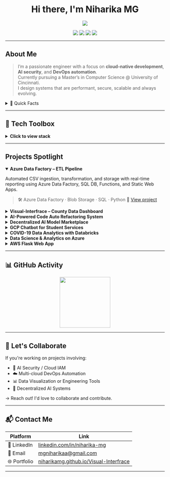 
<h1 align="center">Hi there, I'm Niharika MG </h1>

<p align="center">
  <img src="https://readme-typing-svg.herokuapp.com?font=Fira+Code&size=22&pause=1000&width=800&lines=Cloud+Engineer+%7C+Backend-Developer+%7C+DevOps+Enthusiast" />
</p>

<p align="center">
  <a href="https://linkedin.com/in/niharika-mg"><img src="https://img.shields.io/badge/LinkedIn-blue?style=for-the-badge&logo=linkedin&logoColor=white"/></a>
  <a href="mailto:mgniharikaa@gmail.com"><img src="https://img.shields.io/badge/Email-D14836?style=for-the-badge&logo=gmail&logoColor=white"/></a>
  <a href="https://github.com/niharikamg"><img src="https://img.shields.io/github/followers/niharikamg?label=Follow&style=for-the-badge"/></a>
  <a href="https://niharikamg.github.io/Visual-Interfrace"><img src="https://img.shields.io/badge/Portfolio-Live-%23ff69b4?style=for-the-badge"/></a>
</p>

---

##  About Me

>  I’m a passionate engineer with a focus on **cloud-native development**, **AI security**, and **DevOps automation**.  
>  Currently pursuing a Master’s in Computer Science @ University of Cincinnati.  
>  I design systems that are performant, secure, scalable and always evolving.  

<details>
<summary>📌 Quick Facts</summary>

Right now, I'm working on building cloud monitoring dashboards and automating secure data pipelines.  
I'm diving deeper into advanced Kubernetes operations and exploring multi-cloud deployment strategies.  
I love talking about cloud security, infrastructure as code, and anything related to backend or DevOps workflows.  
Fun fact: I'd rather create a real-time Grafana dashboard than build a PowerPoint deck any day!

</details>

---

## 🧰 Tech Toolbox

<details>
  <summary><strong>Click to view stack</strong></summary>

  ```bash
  💻 Languages:       Python, Java, JavaScript, TypeScript, SQL, C++
  🧰 DevOps:          Docker, GitHub Actions, Jenkins, Terraform, Bash
  ☁️ Cloud:           AWS, Azure, GCP
  🧠 ML & AI:         PyTorch, TensorFlow, Scikit-learn, NLP, OpenCV
  🧱 Frameworks:      Flask, Spring Boot, Node.js, React, FastAPI
  🛢️ Databases:       PostgreSQL, MongoDB, MySQL, PySpark, Databricks
  🔐 Security:        OAuth 2.0, AES Encryption, IAM, SSO, API Gateways
  📊 Observability:   Prometheus, Grafana, CloudWatch, Loki
````

</details>

---

## Projects Spotlight

<details open>
<summary><strong> Azure Data Factory – ETL Pipeline</strong></summary>

Automated CSV ingestion, transformation, and storage with real-time reporting using Azure Data Factory, SQL DB, Functions, and Static Web Apps.

> 🛠 Azure Data Factory · Blob Storage · SQL · Python
> 🔗 [View project](https://github.com/niharikamg/Azure-Data-Factory)

</details>

<details>
<summary><strong> Visual-Interfrace – County Data Dashboard</strong></summary>

Interactive data visualization tool for U.S. health and socioeconomic data using D3.js and TopoJSON.

> 🛠 JavaScript · D3.js · TopoJSON
> 🔗 [Live demo](https://niharikamg.github.io/Visual-Interfrace) · [Repo](https://github.com/niharikamg/Visual-Interfrace)

</details>

<details>
<summary><strong> AI-Powered Code Auto Refactoring System</strong></summary>

Automatically restructures Python code for better performance and readability using static analysis and ML.

> 🛠 Python · AST · NLP
> 🔗 [View project](https://github.com/niharikamg/AI-Powered-Code-Auto-Refactoring-System)

</details>

<details>
<summary><strong> Decentralized AI Model Marketplace</strong></summary>

Blockchain-based platform to securely upload, rent, and access ML models with Ethereum and Web3.js.

> 🛠 React · Flask · Solidity · Web3.js · IPFS
> 🔗 [View project](https://github.com/niharikamg/Decentralized-AI-Model-Marketplace)

</details>

<details>
<summary><strong> GCP Chatbot for Student Services</strong></summary>

An intent-based academic Q\&A assistant using Google Dialogflow and GCP App Engine.

> 🛠 Python · Dialogflow · GCP Compute · App Engine
> 🔗 [View project](https://github.com/niharikamg/Google-Cloud-Platform-GCP-Chatbot-Project)

</details>

<details>
<summary><strong> COVID-19 Data Analytics with Databricks</strong></summary>

Analyzed COVID-19 trends and vaccination outcomes using PySpark on Databricks with interactive insights.

> 🛠 Python · Databricks · PySpark
> 🔗 [View project](https://github.com/niharikamg/COVID-19-Data-Analysis-using-Databricks)

</details>

<details>
<summary><strong> Data Science & Analytics on Azure</strong></summary>

Exploratory data analytics and visualization pipeline on Azure using Python and integrated services.

> 🛠 Python · Azure Notebooks
> 🔗 [View project](https://github.com/niharikamg/Data-Science-and-Analytics-using-Azure-Cloud-Computing)

</details>

<details>
<summary><strong> AWS Flask Web App</strong></summary>

Web application deployed on EC2 using Flask, featuring user auth and word-count analysis on file upload.

> 🛠 Flask · AWS EC2 · Apache · SQLite
> 🔗 [View project](https://github.com/niharikamg/AWS-Flask-Web-App-Project)

</details>

---

## 📊 GitHub Activity

<p align="center">
  <img src="https://github-readme-streak-stats.herokuapp.com/?user=niharikamg&theme=dark&hide_border=false" height="160" />


---

## 🤝 Let's Collaborate

If you're working on projects involving:

* 🔐 AI Security / Cloud IAM
* ☁️ Multi-cloud DevOps Automation
* 📊 Data Visualization or Engineering Tools
* 🔗 Decentralized AI Systems

→ Reach out! I'd love to collaborate and contribute.

---

## 📬 Contact Me

| Platform     | Link                                                                                     |
| ------------ | ---------------------------------------------------------------------------------------- |
| 💼 LinkedIn  | [linkedin.com/in/niharika-mg](https://linkedin.com/in/niharika-mg)                       |
| 📧 Email     | [mgniharikaa@gmail.com](mailto:mgniharikaa@gmail.com)                                    |
| 🌐 Portfolio | [niharikamg.github.io/Visual-Interfrace](https://niharikamg.github.io/Visual-Interfrace) |

---




